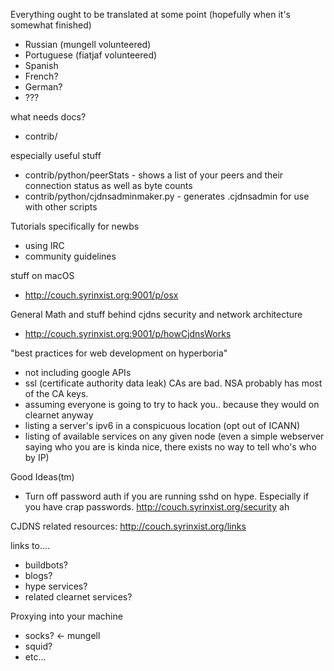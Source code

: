 Everything ought to be translated at some point (hopefully when it's somewhat finished)

- Russian (mungell volunteered)
- Portuguese (fiatjaf volunteered)
- Spanish
- French?
- German?
- ???


what needs docs?

- contrib/


especially useful stuff

- contrib/python/peerStats - shows a list of your peers and their connection status as well as byte counts
- contrib/python/cjdnsadminmaker.py - generates .cjdnsadmin for use with other scripts


Tutorials specifically for newbs

- using IRC
- community guidelines


stuff on macOS

- http://couch.syrinxist.org:9001/p/osx


General Math and stuff behind cjdns security and network architecture

- http://couch.syrinxist.org:9001/p/howCjdnsWorks


"best practices for web development on hyperboria"

- not including google APIs
- ssl (certificate authority data leak)  CAs are bad. NSA probably has most of the CA keys.
- assuming everyone is going to try to hack you.. because they would on clearnet anyway
- listing a server's ipv6 in a conspicuous location (opt out of ICANN)
- listing of available services on any given node (even a simple webserver saying who you are is kinda nice, there exists no way to tell who's who by IP)

Good Ideas(tm)

- Turn off password auth if you are running sshd on hype. Especially if you have crap passwords. http://couch.syrinxist.org/security ah

CJDNS related resources:  http://couch.syrinxist.org/links

links to....
- buildbots?
- blogs?
- hype services?
- related clearnet services?

Proxying into your machine

- socks? <- mungell
- squid?
- etc...
